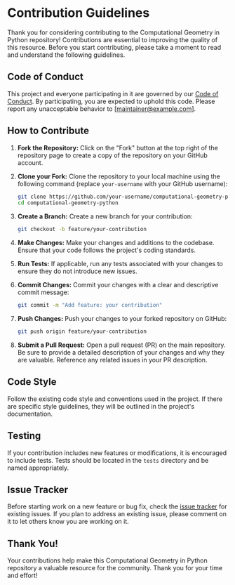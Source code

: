 # Contribution Guidelines

Thank you for considering contributing to the Computational Geometry in Python repository! Contributions are essential to improving the quality of this resource. Before you start contributing, please take a moment to read and understand the following guidelines.

## Code of Conduct

This project and everyone participating in it are governed by our [Code of Conduct](CODE_OF_CONDUCT.md). By participating, you are expected to uphold this code. Please report any unacceptable behavior to [maintainer@example.com].

## How to Contribute

1. **Fork the Repository:**
   Click on the "Fork" button at the top right of the repository page to create a copy of the repository on your GitHub account.

2. **Clone your Fork:**
   Clone the repository to your local machine using the following command (replace `your-username` with your GitHub username):
   ```bash
   git clone https://github.com/your-username/computational-geometry-python.git
   cd computational-geometry-python
   ```

3. **Create a Branch:**
   Create a new branch for your contribution:
   ```bash
   git checkout -b feature/your-contribution
   ```

4. **Make Changes:**
   Make your changes and additions to the codebase. Ensure that your code follows the project's coding standards.

5. **Run Tests:**
   If applicable, run any tests associated with your changes to ensure they do not introduce new issues.

6. **Commit Changes:**
   Commit your changes with a clear and descriptive commit message:
   ```bash
   git commit -m "Add feature: your contribution"
   ```

7. **Push Changes:**
   Push your changes to your forked repository on GitHub:
   ```bash
   git push origin feature/your-contribution
   ```

8. **Submit a Pull Request:**
   Open a pull request (PR) on the main repository. Be sure to provide a detailed description of your changes and why they are valuable. Reference any related issues in your PR description.

## Code Style

Follow the existing code style and conventions used in the project. If there are specific style guidelines, they will be outlined in the project's documentation.

## Testing

If your contribution includes new features or modifications, it is encouraged to include tests. Tests should be located in the `tests` directory and be named appropriately.

## Issue Tracker

Before starting work on a new feature or bug fix, check the [issue tracker](https://github.com/your-username/computational-geometry-python/issues) for existing issues. If you plan to address an existing issue, please comment on it to let others know you are working on it.

## Thank You!

Your contributions help make this Computational Geometry in Python repository a valuable resource for the community. Thank you for your time and effort!